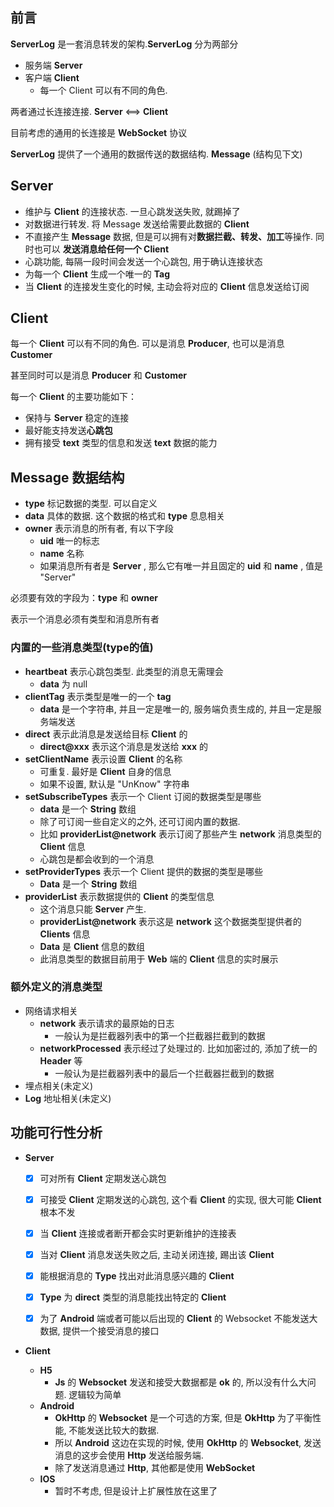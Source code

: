 ## 前言

**ServerLog** 是一套消息转发的架构.**ServerLog** 分为两部分

- 服务端 **Server**
- 客户端 **Client** 
  - 每一个 Client 可以有不同的角色.

两者通过长连接连接. **Server** <==> **Client** 

目前考虑的通用的长连接是 **WebSocket** 协议

 **ServerLog** 提供了一个通用的数据传送的数据结构. **Message** (结构见下文)

## Server

- 维护与 **Client** 的连接状态. 一旦心跳发送失败, 就踢掉了
- 对数据进行转发. 将 Message 发送给需要此数据的 **Client** 
- 不直接产生 **Message** 数据, 但是可以拥有对**数据拦截、转发、加工**等操作. 同时也可以 **发送消息给任何一个 Client**
- 心跳功能, 每隔一段时间会发送一个心跳包, 用于确认连接状态
- 为每一个 **Client** 生成一个唯一的 **Tag**
- 当 **Client** 的连接发生变化的时候, 主动会将对应的 **Client** 信息发送给订阅

## Client

每一个 **Client** 可以有不同的角色. 可以是消息 **Producer**, 也可以是消息 **Customer**

甚至同时可以是消息  **Producer** 和  **Customer**

每一个 **Client** 的主要功能如下：

- 保持与 **Server** 稳定的连接
- 最好能支持发送**心跳包**
- 拥有接受 **text** 类型的信息和发送 **text** 数据的能力

##  Message 数据结构

- **type** 标记数据的类型. 可以自定义
- **data** 具体的数据. 这个数据的格式和 **type** 息息相关
- **owner** 表示消息的所有者, 有以下字段
  - **uid** 唯一的标志
  - **name** 名称 
  - 如果消息所有者是 **Server** , 那么它有唯一并且固定的 **uid** 和 **name** , 值是 "Server"

必须要有效的字段为：**type** 和 **owner**

表示一个消息必须有类型和消息所有者

### 内置的一些消息类型(type的值)

- **heartbeat** 表示心跳包类型. 此类型的消息无需理会
  - **data** 为 null
- **clientTag** 表示类型是唯一的一个 **tag**
  - **data** 是一个字符串, 并且一定是唯一的, 服务端负责生成的, 并且一定是服务端发送
- **direct** 表示此消息是发送给目标 **Client** 的
  - **direct@xxx** 表示这个消息是发送给 **xxx** 的
- **setClientName** 表示设置 **Client** 的名称
  - 可重复. 最好是 **Client** 自身的信息
  - 如果不设置, 默认是 "UnKnow" 字符串
- **setSubscribeTypes** 表示一个 Client 订阅的数据类型是哪些
  - **data** 是一个 **String** 数组
  - 除了可订阅一些自定义的之外, 还可订阅内置的数据. 
  - 比如 **providerList@network** 表示订阅了那些产生 **network** 消息类型的 **Client** 信息
  - 心跳包是都会收到的一个消息
- **setProviderTypes**  表示一个 Client 提供的数据的类型是哪些
  - **Data** 是一个 **String** 数组
- **providerList** 表示数据提供的 **Client** 的类型信息
  - 这个消息只能 **Server** 产生.
  - **providerList@network** 表示这是 **network** 这个数据类型提供者的 **Clients** 信息
  - **Data** 是 **Client** 信息的数组
  - 此消息类型的数据目前用于 **Web** 端的 **Client** 信息的实时展示

### 额外定义的消息类型

- 网络请求相关
  - **network** 表示请求的最原始的日志
    - 一般认为是拦截器列表中的第一个拦截器拦截到的数据
  - **networkProcessed** 表示经过了处理过的. 比如加密过的, 添加了统一的 **Header** 等
    - 一般认为是拦截器列表中的最后一个拦截器拦截到的数据
- 埋点相关(未定义)
- **Log** 地址相关(未定义)

## 功能可行性分析

- **Server**

  - [x] 可对所有 **Client** 定期发送心跳包
  - [x] 可接受 **Client** 定期发送的心跳包, 这个看 **Client** 的实现, 很大可能 **Client** 根本不发

  - [x] 当 **Client** 连接或者断开都会实时更新维护的连接表

  - [x] 当对 **Client** 消息发送失败之后, 主动关闭连接, 踢出该 **Client**
  - [x] 能根据消息的 **Type** 找出对此消息感兴趣的 **Client** 
  - [x] **Type** 为 **direct** 类型的消息能找出特定的 **Client**
  - [x] 为了 **Android** 端或者可能以后出现的 **Client** 的 Websocket 不能发送大数据, 提供一个接受消息的接口

- **Client**
  - **H5**
    - **Js** 的 **Websocket** 发送和接受大数据都是 **ok** 的, 所以没有什么大问题. 逻辑较为简单
  - **Android**
    - **OkHttp** 的 **Websocket** 是一个可选的方案, 但是 **OkHttp** 为了平衡性能, 不能发送比较大的数据. 
    - 所以 **Android** 这边在实现的时候, 使用 **OkHttp** 的 **Websocket**, 发送消息的这步会使用 **Http** 发送给服务端.
    - 除了发送消息通过 **Http**, 其他都是使用 **WebSocket**
  - **IOS**
    - 暂时不考虑, 但是设计上扩展性放在这里了







